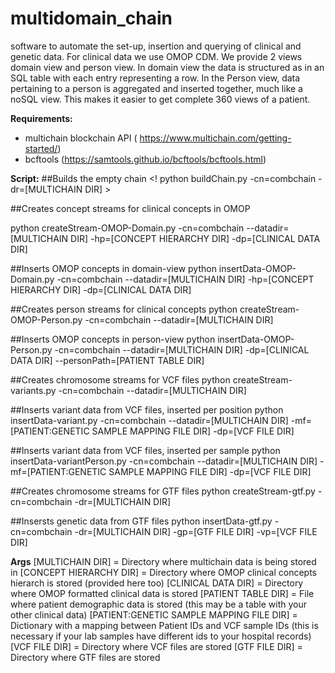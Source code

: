 # multidomain_chain
software to automate the set-up, insertion and querying of clinical and genetic data. For clinical data we use OMOP CDM. We provide 2 views domain view and person view. In domain view the data is structured as in an SQL table with each entry representing a row. In the Person view, data pertaining to a person is aggregated and inserted together, much like a noSQL view. This makes it easier to get complete 360 views of a patient.

**Requirements:**
- multichain blockchain API (
https://www.multichain.com/getting-started/)
- bcftools (https://samtools.github.io/bcftools/bcftools.html)

**Script:**
##Builds the empty chain
<! python buildChain.py -cn=combchain -dr=[MULTICHAIN DIR] >

##Creates concept streams for clinical concepts in OMOP

python createStream-OMOP-Domain.py -cn=combchain --datadir=[MULTICHAIN DIR] -hp=[CONCEPT HIERARCHY DIR] -dp=[CLINICAL DATA DIR]

##Inserts OMOP concepts in domain-view
python insertData-OMOP-Domain.py -cn=combchain --datadir=[MULTICHAIN DIR] -hp=[CONCEPT HIERARCHY DIR] -dp=[CLINICAL DATA DIR]

##Creates person streams for clinical concepts 
python createStream-OMOP-Person.py -cn=combchain --datadir=[MULTICHAIN DIR]

##Inserts OMOP concepts in person-view
python insertData-OMOP-Person.py -cn=combchain --datadir=[MULTICHAIN DIR] -dp=[CLINICAL DATA DIR] --personPath=[PATIENT TABLE DIR]

##Creates chromosome streams for VCF files
python createStream-variants.py -cn=combchain --datadir=[MULTICHAIN DIR]

##Inserts variant data from VCF files, inserted per position
python insertData-variant.py -cn=combchain --datadir=[MULTICHAIN DIR] -mf=[PATIENT:GENETIC SAMPLE MAPPING FILE DIR] -dp=[VCF FILE DIR]

##Inserts variant data from VCF files, inserted per sample
python insertData-variantPerson.py -cn=combchain --datadir=[MULTICHAIN DIR] -mf=[PATIENT:GENETIC SAMPLE MAPPING FILE DIR] -dp=[VCF FILE DIR]

##Creates chromosome streams for GTF files
python createStream-gtf.py -cn=combchain -dr=[MULTICHAIN DIR]

##Insersts genetic data from GTF files
python insertData-gtf.py -cn=combchain -dr=[MULTICHAIN DIR] -gp=[GTF FILE DIR] -vp=[VCF FILE DIR]

**Args**
[MULTICHAIN DIR] = Directory where multichain data is being stored in
[CONCEPT HIERARCHY DIR] = Directory where OMOP clinical concepts hierarch is stored (provided here too)
[CLINICAL DATA DIR] = Directory where OMOP formatted clinical data is stored
[PATIENT TABLE DIR] = File where patient demographic data is stored (this may be a table with your other clinical data)
[PATIENT:GENETIC SAMPLE MAPPING FILE DIR] =  Dictionary with a mapping between Patient IDs and VCF sample IDs (this is necessary if your lab samples have different ids to your hospital records)
[VCF FILE DIR] = Directory where VCF files are stored
[GTF FILE DIR] = Directory where GTF files are stored



